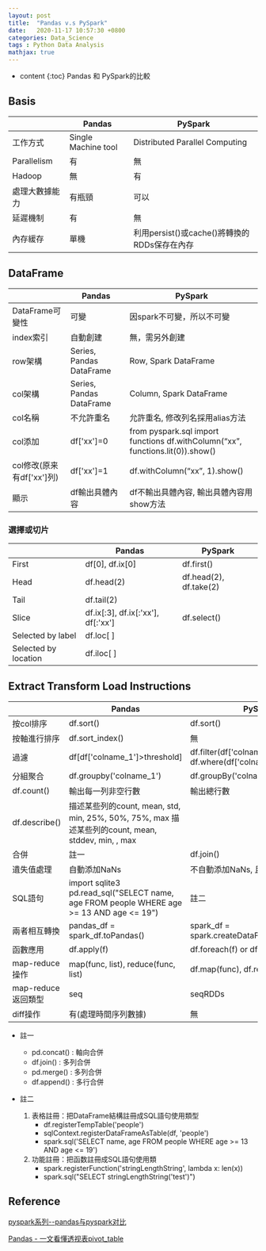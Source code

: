 ```yaml
---
layout: post
title:  "Pandas v.s PySpark"
date:   2020-11-17 10:57:30 +0800
categories: Data_Science
tags : Python Data Analysis
mathjax: true
---
```

* content 
{:toc}
Pandas 和 PySpark的比較





## Basis

|                          | Pandas                   | PySpark                                                                        |
| ------------------------ | ------------------------ | ------------------------------------------------------------------------------ |
| 工作方式                 | Single Machine tool      | Distributed Parallel Computing                                                 |
| Parallelism              | 有                       | 無                                                                             |
| Hadoop                   | 無                       | 有                                                                             |
| 處理大數據能力           | 有瓶頸                   | 可以                                                                           |
| 延遲機制                 | 有                       | 無                                                                             |
| 內存緩存                 | 單機                     | 利用persist()或cache()將轉換的RDDs保存在內存                                   |

## DataFrame

|                          | Pandas                   | PySpark                                                                        |
| ------------------------ | ------------------------ | ------------------------------------------------------------------------------ |
| DataFrame可變性          | 可變                     | 因spark不可變，所以不可變                                                      |
| index索引                | 自動創建                 | 無，需另外創建                                                                 |
| row架構                   | Series, Pandas DataFrame | Row, Spark DataFrame                                                           |
| col架構                   | Series, Pandas DataFrame | Column, Spark DataFrame                                                        |
| col名稱                   | 不允許重名               | 允許重名, 修改列名採用alias方法                                                |
| col添加                   | df['xx']=0               | from pyspark.sql import functions df.withColumn(“xx”, functions.lit(0)).show() |
| col修改(原来有df['xx']列) | df['xx']=1               | df.withColumn(“xx”, 1).show()|
| 顯示 |df輸出具體內容|df不輸出具體內容, 輸出具體內容用show方法|

### 選擇或切片 

||Pandas|PySpark|
|---|---|---|
|First|df[0], df.ix[0]|df.first()|
|Head|df.head(2)|df.head(2), df.take(2)|
|Tail|df.tail(2)||
|Slice|df.ix[:3], df.ix[:'xx'], df[:'xx']|df.select()|
|Selected by label|df.loc[ ]||
|Selected by location|df.iloc[ ]||

## Extract Transform Load Instructions

|  |Pandas| PySpark |
| -------------- | ----------------------------------------------------------------- | ------------------------------------------------------------------------ |
| 按col排序 | df.sort()| df.sort()|
| 按軸進行排序 | df.sort_index()| 無|
| 過濾| df[df['colname_1']>threshold]| df.filter(df['colname_1']>threshold) df.where(df['colname_1']>threshold) |
| 分組聚合| df.groupby('colname_1')| df.groupBy('colname_1')|
| df.count()| 輸出每一列非空行數 | 輸出總行數|
| df.describe()  | 描述某些列的count, mean, std, min, 25%, 50%, 75%, max 描述某些列的count, mean, stddev, min, , max|
| 合併|註一|df.join()|
| 遺失值處理|自動添加NaNs|不自動添加NaNs, 且不拋出錯誤|
| SQL語句|import sqlite3 pd.read_sql("SELECT name, age FROM people WHERE age >= 13 AND age <= 19")| 註二 |
| 兩者相互轉換   |pandas_df = spark_df.toPandas()|spark_df = spark.createDataFrame(pandas_df)|
| 函數應用 | df.apply(f)|df.foreach(f) or df.foreachPartition(f)|
| map-reduce操作 |map(func, list), reduce(func, list)|df.map(func), df.reduce(func)|
|map-reduce返回類型|seq|seqRDDs|
| diff操作| 有(處理時間序列數據)| 無|

* 註一
    * pd.concat() : 軸向合併 
    * df.join() : 多列合併 
    * pd.merge() : 多列合併  
    * df.append() : 多行合併

* 註二
    1. 表格註冊：把DataFrame結構註冊成SQL語句使用類型
        * df.registerTempTable('people') 
        * sqlContext.registerDataFrameAsTable(df, 'people')
        * spark.sql('SELECT name, age FROM people WHERE age >= 13 AND age <= 19')
    2. 功能註冊：把函数註冊成SQL語句使用類 
        * spark.registerFunction('stringLengthString', lambda x: len(x))
        * spark.sql("SELECT stringLengthString('test')")

## Reference

[pyspark系列--pandas与pyspark对比](https://zhuanlan.zhihu.com/p/34901585)

[Pandas - 一文看懂透视表pivot_table](https://zhuanlan.zhihu.com/p/31952948)